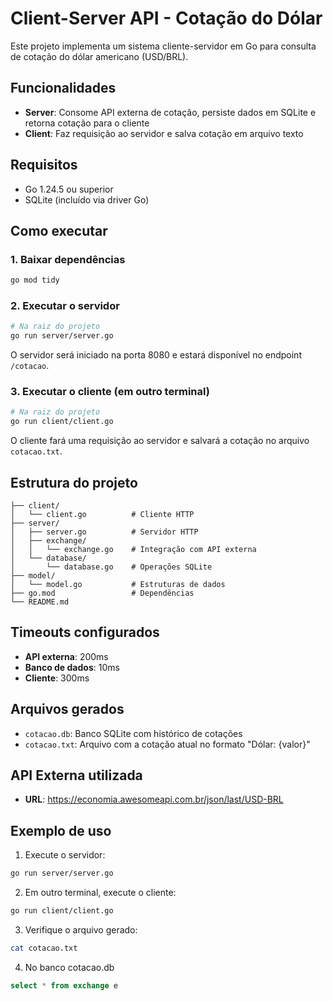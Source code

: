 # Client-Server API - Cotação do Dólar

Este projeto implementa um sistema cliente-servidor em Go para consulta de cotação do dólar americano (USD/BRL).

## Funcionalidades

- **Server**: Consome API externa de cotação, persiste dados em SQLite e retorna cotação para o cliente
- **Client**: Faz requisição ao servidor e salva cotação em arquivo texto

## Requisitos

- Go 1.24.5 ou superior
- SQLite (incluído via driver Go)

## Como executar

### 1. Baixar dependências

```bash
go mod tidy
```

### 2. Executar o servidor

```bash
# Na raiz do projeto
go run server/server.go
```

O servidor será iniciado na porta 8080 e estará disponível no endpoint `/cotacao`.

### 3. Executar o cliente (em outro terminal)

```bash
# Na raiz do projeto  
go run client/client.go
```

O cliente fará uma requisição ao servidor e salvará a cotação no arquivo `cotacao.txt`.

## Estrutura do projeto

```
├── client/
│   └── client.go          # Cliente HTTP
├── server/
│   ├── server.go          # Servidor HTTP
│   ├── exchange/
│   │   └── exchange.go    # Integração com API externa
│   └── database/
│       └── database.go    # Operações SQLite
├── model/
│   └── model.go           # Estruturas de dados
├── go.mod                 # Dependências
└── README.md
```

## Timeouts configurados

- **API externa**: 200ms
- **Banco de dados**: 10ms  
- **Cliente**: 300ms

## Arquivos gerados

- `cotacao.db`: Banco SQLite com histórico de cotações
- `cotacao.txt`: Arquivo com a cotação atual no formato "Dólar: {valor}"

## API Externa utilizada

- **URL**: https://economia.awesomeapi.com.br/json/last/USD-BRL

## Exemplo de uso

1. Execute o servidor:
```bash
go run server/server.go
```

2. Em outro terminal, execute o cliente:
```bash
go run client/client.go
```

3. Verifique o arquivo gerado:
```bash
cat cotacao.txt
```

4. No banco cotacao.db
```sql
select * from exchange e 
```